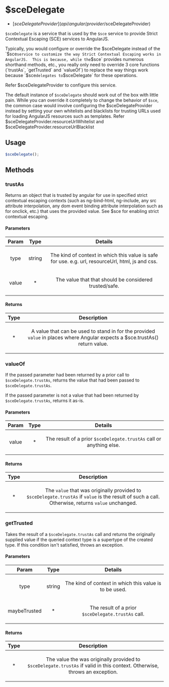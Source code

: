 



# $sceDelegate


* [$sceDelegateProvider](api/angular/provider/$sceDelegateProvider)








`$sceDelegate` is a service that is used by the `$sce` service to provide Strict
Contextual Escaping (SCE) services to AngularJS.

Typically, you would configure or override the $sceDelegate instead of
the `$sce` service to customize the way Strict Contextual Escaping works in AngularJS.  This is
because, while the `$sce` provides numerous shorthand methods, etc., you really only need to
override 3 core functions (`trustAs`, `getTrusted` and `valueOf`) to replace the way things
work because `$sce` delegates to `$sceDelegate` for these operations.

Refer $sceDelegateProvider to configure this service.

The default instance of `$sceDelegate` should work out of the box with little pain.  While you
can override it completely to change the behavior of `$sce`, the common case would
involve configuring the $sceDelegateProvider instead by setting
your own whitelists and blacklists for trusting URLs used for loading AngularJS resources such as
templates.  Refer $sceDelegateProvider.resourceUrlWhitelist and $sceDelegateProvider.resourceUrlBlacklist







  

## Usage
```js
$sceDelegate();
```








## Methods
### trustAs
Returns an object that is trusted by angular for use in specified strict
contextual escaping contexts (such as ng-bind-html, ng-include, any src
attribute interpolation, any dom event binding attribute interpolation
such as for onclick,  etc.) that uses the provided value.
See $sce for enabling strict contextual escaping.


#### Parameters

| Param | Type | Details |
| :--: | :--: | :--: |
| type | string | <p>The kind of context in which this value is safe for use.  e.g. url, resourceUrl, html, js and css.</p>  |
| value | * | <p>The value that that should be considered trusted/safe.</p>  |




#### Returns</h4>

| Type | Description |
| :--: | :--: |
| * | <p>A value that can be used to stand in for the provided <code>value</code> in places where Angular expects a $sce.trustAs() return value.</p>  |




### valueOf
If the passed parameter had been returned by a prior call to `$sceDelegate.trustAs`, returns the value that had been passed to `$sceDelegate.trustAs`.

If the passed parameter is not a value that had been returned by `$sceDelegate.trustAs`, returns it as-is.


#### Parameters

| Param | Type | Details |
| :--: | :--: | :--: |
| value | * | <p>The result of a prior <code>$sceDelegate.trustAs</code> call or anything else.</p>  |




#### Returns</h4>

| Type | Description |
| :--: | :--: |
| * | <p>The <code>value</code> that was originally provided to <code>$sceDelegate.trustAs</code> if <code>value</code> is the result of such a call.  Otherwise, returns <code>value</code> unchanged.</p>  |




### getTrusted
Takes the result of a `$sceDelegate.trustAs` call and
returns the originally supplied value if the queried context type is a supertype of the
created type.  If this condition isn't satisfied, throws an exception.


#### Parameters

| Param | Type | Details |
| :--: | :--: | :--: |
| type | string | <p>The kind of context in which this value is to be used.</p>  |
| maybeTrusted | * | <p>The result of a prior <code>$sceDelegate.trustAs</code> call.</p>  |




#### Returns</h4>

| Type | Description |
| :--: | :--: |
| * | <p>The value the was originally provided to <code>$sceDelegate.trustAs</code> if valid in this context.  Otherwise, throws an exception.</p>  |










